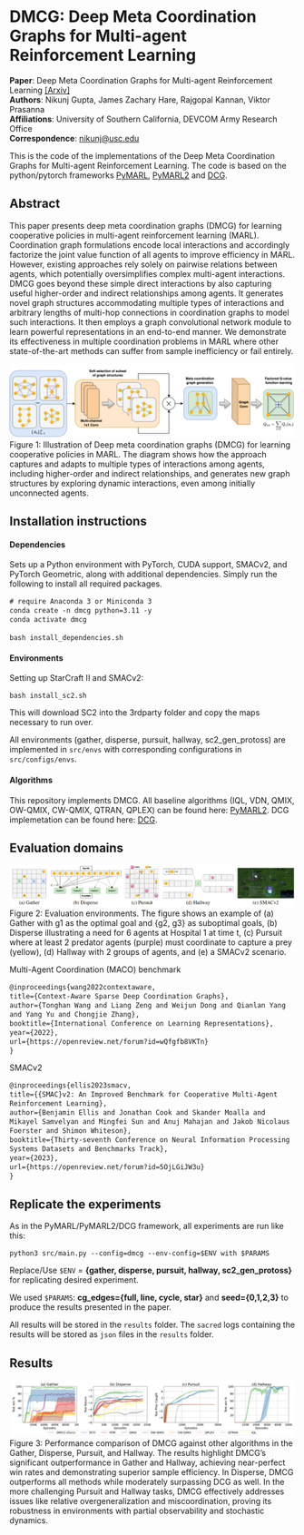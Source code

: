 # DMCG: Deep Meta Coordination Graphs for Multi-agent Reinforcement Learning  
  
**Paper**: Deep Meta Coordination Graphs for Multi-agent Reinforcement Learning [[Arxiv]]() </br> 
**Authors**: Nikunj Gupta, James Zachary Hare, Rajgopal Kannan, Viktor Prasanna </br> 
**Affiliations**: University of Southern California, DEVCOM Army Research Office </br> 
**Correspondence**: nikunj@usc.edu </br> 

This is the code of the implementations of the Deep Meta Coordination Graphs for Multi-agent Reinforcement Learning. 
The code is based on the python/pytorch frameworks [PyMARL](https://github.com/oxwhirl/pymarl), [PyMARL2](https://github.com/hijkzzz/pymarl2) and [DCG](https://github.com/wendelinboehmer/dcg). 

## Abstract 
This paper presents deep meta coordination graphs (DMCG) for learning cooperative policies in multi-agent reinforcement learning (MARL). Coordination graph formulations encode local interactions and accordingly factorize the joint value function of all agents to improve efficiency in MARL. However, existing approaches rely solely on pairwise relations between agents, which potentially oversimplifies complex multi-agent interactions. DMCG goes beyond these simple direct interactions by also capturing useful higher-order and indirect relationships among agents. It generates novel graph structures accommodating multiple types of interactions and arbitrary lengths of multi-hop connections in coordination graphs to model such interactions. It then employs a graph convolutional network module to learn powerful representations in an end-to-end manner. We demonstrate its effectiveness in multiple coordination problems in MARL where other state-of-the-art methods can suffer from sample inefficiency or fail entirely. 

![alt text](assets/dmcg.png "Title")
Figure 1: Illustration of Deep meta coordination graphs (DMCG) for learning cooperative policies in MARL. The diagram shows how the approach captures and adapts to multiple types of interactions among agents, including higher-order and indirect relationships, and generates new graph structures by exploring dynamic interactions, even among initially unconnected agents. 
  
## Installation instructions  

#### Dependencies 
Sets up a Python environment with PyTorch, CUDA support, SMACv2, and PyTorch Geometric, along with additional dependencies. Simply run the following to install all required packages. 

```shell 
# require Anaconda 3 or Miniconda 3
conda create -n dmcg python=3.11 -y
conda activate dmcg

bash install_dependencies.sh
 ``` 

#### Environments 
Setting up StarCraft II and SMACv2:    
```shell 
bash install_sc2.sh
 ``` 
This will download SC2 into the 3rdparty folder and copy the maps necessary to run over. 

All environments (gather, disperse, pursuit, hallway, sc2\_gen\_protoss) are implemented in `src/envs` with corresponding configurations in `src/configs/envs`. 

#### Algorithms 

This repository implements DMCG. 
All baseline algorithms (IQL, VDN, QMIX, OW-QMIX, CW-QMIX, QTRAN, QPLEX) can be found here: [PyMARL2](https://github.com/hijkzzz/pymarl2). 
DCG implemetation can be found here: [DCG](https://github.com/wendelinboehmer/dcg). 

## Evaluation domains 

![alt text](assets/envs.png "Title")
Figure 2: Evaluation environments. The figure shows an example of (a) Gather with g1 as the optimal goal and {g2, g3} as suboptimal goals, (b) Disperse illustrating a need for 6 agents at Hospital 1 at time t, (c) Pursuit where at least 2 predator agents (purple) must coordinate to capture a prey (yellow), (d) Hallway with 2 groups of agents, and (e) a SMACv2 scenario. 

Multi-Agent Coordination (MACO) benchmark
```
@inproceedings{wang2022contextaware,
title={Context-Aware Sparse Deep Coordination Graphs},
author={Tonghan Wang and Liang Zeng and Weijun Dong and Qianlan Yang and Yang Yu and Chongjie Zhang},
booktitle={International Conference on Learning Representations},
year={2022},
url={https://openreview.net/forum?id=wQfgfb8VKTn}
}
```

SMACv2 
```
@inproceedings{ellis2023smacv,
title={{SMAC}v2: An Improved Benchmark for Cooperative Multi-Agent Reinforcement Learning},
author={Benjamin Ellis and Jonathan Cook and Skander Moalla and Mikayel Samvelyan and Mingfei Sun and Anuj Mahajan and Jakob Nicolaus Foerster and Shimon Whiteson},
booktitle={Thirty-seventh Conference on Neural Information Processing Systems Datasets and Benchmarks Track},
year={2023},
url={https://openreview.net/forum?id=5OjLGiJW3u}
}
```

## Replicate the experiments  
As in the PyMARL/PyMARL2/DCG framework, all experiments are run like this:  
```shell  
python3 src/main.py --config=dmcg --env-config=$ENV with $PARAMS 
```  

Replace/Use `$ENV` = **{gather, disperse, pursuit, hallway, sc2\_gen\_protoss}** for replicating desired experiment. 

We used `$PARAMS`: **cg_edges={full, line, cycle, star}** and **seed={0,1,2,3}** to produce the results presented in the paper. 

All results will be stored in the `results` folder. The `sacred` logs containing the results will be stored as `json` files in the `results` folder. 

## Results 

![alt text](assets/maco_results.png "Title")
Figure 3: Performance comparison of DMCG against other algorithms in the Gather, Disperse, Pursuit, and Hallway. The results highlight DMCG’s significant outperformance in Gather and Hallway, achieving near-perfect win rates and demonstrating superior sample efficiency. In Disperse, DMCG outperforms all methods while moderately surpassing DCG as well. In the more challenging Pursuit and Hallway tasks, DMCG effectively addresses issues like relative overgeneralization and miscoordination, proving its robustness in environments with partial observability and stochastic dynamics. 